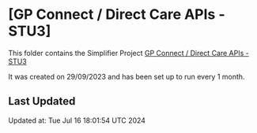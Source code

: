 # [GP Connect / Direct Care APIs - STU3]
This folder contains the Simplifier Project [GP Connect / Direct Care APIs - STU3](https://simplifier.net/gpconnect2)

It was created on 29/09/2023 and has been set up to run every 1 month.

## Last Updated

Updated at: Tue Jul 16 18:01:54 UTC 2024
